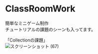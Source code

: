 # ClassRoomWork
簡単なミニゲーム制作  
チュートリアルの課題のシーンも入ってます。  

「Collectionの課題」  
![スクリーンショット (67)](https://user-images.githubusercontent.com/83821881/217896234-d22c087b-885d-4847-b745-5c9efea0a00f.png)

